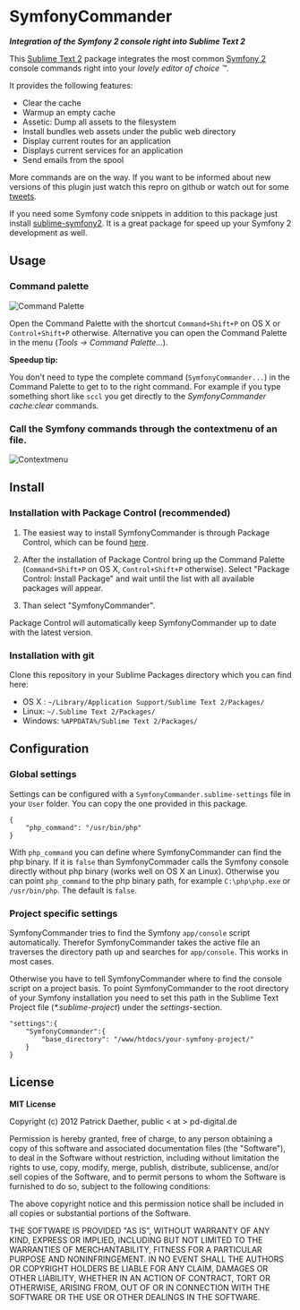 # SymfonyCommander

**_Integration of the Symfony 2 console right into Sublime Text 2_**

This [Sublime Text 2](http://sublimetext.com/) package integrates the most common [Symfony 2](http://www.symfony.com) console commands right into your _lovely editor of choice &trade;_.

It provides the following features:

- Clear the cache
- Warmup an empty cache
- Assetic: Dump all assets to the filesystem
- Install bundles web assets under the public web directory
- Display current routes for an application
- Displays current services for an application
- Send emails from the spool

More commands are on the way.
If you want to be informed about new versions of this plugin just watch this repro on github or watch out for some [tweets](https://twitter.com/#!/pdaether).

If you need some Symfony code snippets in addition to this package just install [sublime-symfony2](https://github.com/raulfraile/sublime-symfony2). It is a great package for speed up your Symfony 2 development as well.

## Usage

### Command palette

![Command Palette](http://pdaether.github.com/images/command_palette.jpg "Command Palette")

Open the Command Palette with the shortcut `Command+Shift+P` on OS X or `Control+Shift+P` otherwise.
Alternative you can open the Command Palette in the menu (_Tools -> Command Palette..._).

**Speedup tip:**

You don't need to type the complete command (`SymfonyCommander...`) in the Command Palette to get to to the right command.
For example if you type something short like `sccl` you get directly to the _SymfonyCommander cache:clear_ commands.

### Call the Symfony commands through the contextmenu of an file.

![Contextmenu](http://pdaether.github.com/images/contextmenu.jpg "Contextmenu")


## Install

### Installation with Package Control (recommended)

1. The easiest way to install SymfonyCommander is through Package Control, which can be found [here](http://wbond.net/sublime_packages/package_control).

2. After the installation of Package Control bring up the Command Palette (`Command+Shift+P` on OS X, `Control+Shift+P` otherwise). Select "Package Control: Install Package" and wait until the list with all available packages will appear. 

3. Than select "SymfonyCommander". 

Package Control will automatically keep SymfonyCommander up to date with the latest version.


### Installation with git

Clone this repository in your Sublime Packages directory which you can find here:

- OS X : `~/Library/Application Support/Sublime Text 2/Packages/`
- Linux: `~/.Sublime Text 2/Packages/`
- Windows: `%APPDATA%/Sublime Text 2/Packages/`

## Configuration

### Global settings

Settings can be configured with a `SymfonyCommander.sublime-settings` file in your `User` folder.
You can copy the one provided in this package.

	{
		"php_command": "/usr/bin/php"
	}

With `php_command` you can define where SymfonyCommander can find the php binary. If it is `false` than SymfonyCommader calls the Symfony console directly without php binary (works well on OS X an Linux).
Otherwise you can point `php_command` to the php binary path, for example `C:\php\php.exe` or `/usr/bin/php`.
The default is `false`.


### Project specific settings

SymfonyCommander tries to find the Symfony `app/console` script automatically. Therefor SymfonyCommander takes the active file an traverses the directory path up and searches for `app/console`.
This works in most cases.

Otherwise you have to tell SymfonyCommander where to find the console script on a project basis.
To point SymfonyCommander to the root directory of your Symfony installation you need to set this path in the Sublime Text Project file (_*.sublime-project_) under the _settings_-section.

	"settings":{
		"SymfonyCommander":{
			"base_directory": "/www/htdocs/your-symfony-project/"
		}
	}


## License

**MIT License**


Copyright (c) 2012 Patrick Daether, public < at > pd-digital.de

Permission is hereby granted, free of charge, to any person obtaining a
copy of this software and associated documentation files (the "Software"),
to deal in the Software without restriction, including without limitation
the rights to use, copy, modify, merge, publish, distribute, sublicense,
and/or sell copies of the Software, and to permit persons to whom the
Software is furnished to do so, subject to the following conditions:

The above copyright notice and this permission notice shall be included in
all copies or substantial portions of the Software.

THE SOFTWARE IS PROVIDED "AS IS", WITHOUT WARRANTY OF ANY KIND, EXPRESS OR
IMPLIED, INCLUDING BUT NOT LIMITED TO THE WARRANTIES OF MERCHANTABILITY,
FITNESS FOR A PARTICULAR PURPOSE AND NONINFRINGEMENT. IN NO EVENT SHALL
THE AUTHORS OR COPYRIGHT HOLDERS BE LIABLE FOR ANY CLAIM, DAMAGES OR OTHER
LIABILITY, WHETHER IN AN ACTION OF CONTRACT, TORT OR OTHERWISE, ARISING
FROM, OUT OF OR IN CONNECTION WITH THE SOFTWARE OR THE USE OR OTHER
DEALINGS IN THE SOFTWARE.

